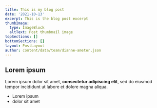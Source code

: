 ```yaml
---
title: This is my blog post
date: '2021-10-13'
excerpt: This is the blog post excerpt
thumbImage:
  type: ImageBlock
  altText: Post thumbnail image
topSections: []
bottomSections: []
layout: PostLayout
author: content/data/team/dianne-ameter.json
---
```

## Lorem ipsum

Lorem ipsum dolor sit amet, **consectetur adipiscing elit**, sed do eiusmod tempor incididunt ut labore et dolore magna aliqua.

- Lorem ipsum
- dolor sit amet